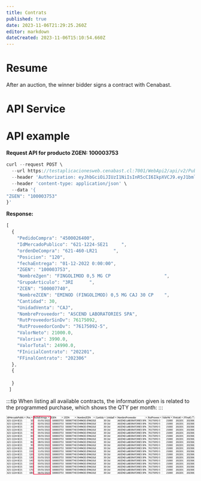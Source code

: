 ```yaml
---
title: Contrats
published: true
date: 2023-11-06T21:29:25.260Z
editor: markdown
dateCreated: 2023-11-06T15:10:54.660Z
---
```


# Resume

After an auction, the winner bidder signs a contract with Cenabast.

# API Service

# API example

**Request API for producto ZGEN: 100003753**

```jsx
curl --request POST \
  --url https://testaplicacionesweb.cenabast.cl:7001/WebApi2/api/v2/Public/contrato \
  --header 'Authorization: eyJhbGciOiJIUzI1NiIsInR5cCI6IkpXVCJ9.eyJ1bmlxdWVfbmFtZSI6IjEiLCJyb2xlIjoiUHJvdmVlZG9yIiwibmJmIjoxNjk5MjgzMDEzLCJleHAiOjE2OTkyODQ4MTMsImlhdCI6MTY5OTI4MzAxMywiaXNzIjoiaHR0cDovL2xvY2FsaG9zdC8iLCJhdWQiOiJodHRwOi8vbG9jYWxob3N0LyJ9.rFaQ4Ge_InmlxEEpdZ7JaVXMzpWCe48jc-Jdeg9Pf9s' \
  --header 'content-type: application/json' \
  --data '{
"ZGEN": "100003753"
}'
```

**Response:**

```jsx
[
  {
    "PedidoCompra": "4500026400",
    "IdMercadoPublico": "621-1224-SE21     ",
    "ordenDeCompra": "621-460-LR21      ",
    "Posicion": "120",
    "fechaEntrega": "01-12-2022 0:00:00",
    "ZGEN": "100003753",
    "NombreZgen": "FINGOLIMOD 0,5 MG CP                    ",
    "GrupoArticulo": "3RI      ",
    "ZCEN": "500007740",
    "NombreZCEN": "EMINOD (FINGOLIMOD) 0,5 MG CAJ 30 CP    ",
    "Cantidad": 30,
    "UnidadVenta": "CAJ",
    "NombreProveedor": "ASCEND LABORATORIES SPA",
    "RutProveedorSinDv": 76175092,
    "RutProveedorConDv": "76175092-5",
    "ValorNeto": 21000.0,
    "Valoriva": 3990.0,
    "ValorTotal": 24990.0,
    "FInicialContrato": "202201",
    "FFinalContrato": "202306"
  },
  {

  }
 ]
```

:::tip
When listing all available contracts, the information given is related to the programmed purchase, which shows the QTY per month:
:::

![2023-11-06_18-25_1.png](/images/2023-11-06_18-25_1.png)